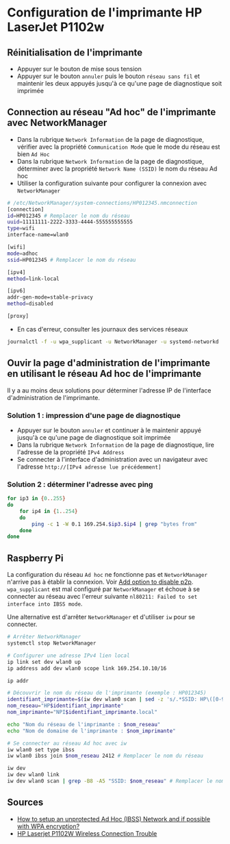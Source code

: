 # Configuration de l'imprimante HP LaserJet P1102w

## Réinitialisation de l'imprimante

- Appuyer sur le bouton de mise sous tension
- Appuyer sur le bouton `annuler` puis le bouton `réseau sans fil` et maintenir les deux appuyés jusqu'à ce qu'une page de diagnostique soit imprimée

## Connection au réseau "Ad hoc" de l'imprimante avec NetworkManager

- Dans la rubrique `Network Information` de la page de diagnostique, vérifier avec la propriété `Communication Mode` que le mode du réseau est bien `Ad Hoc`
- Dans la rubrique `Network Information` de la page de diagnostique, déterminer avec la propriété `Network Name (SSID)` le nom du réseau Ad hoc 
- Utiliser la configuration suivante pour configurer la connexion avec `NetworkManager`

```bash
# /etc/NetworkManager/system-connections/HP012345.nmconnection
[connection]
id=HP012345 # Remplacer le nom du réseau
uuid=11111111-2222-3333-4444-555555555555
type=wifi
interface-name=wlan0

[wifi]
mode=adhoc
ssid=HP012345 # Remplacer le nom du réseau

[ipv4]
method=link-local

[ipv6]
addr-gen-mode=stable-privacy
method=disabled

[proxy]
```

- En cas d'erreur, consulter les journaux des services réseaux
```bash
journalctl -f -u wpa_supplicant -u NetworkManager -u systemd-networkd
```

## Ouvir la page d'administration de l'imprimante en utilisant le réseau Ad hoc de l'imprimante

Il y a au moins deux solutions pour déterminer l'adresse IP de l'interface d'administration de l'imprimante.

### Solution 1 : impression d'une page de diagnostique

- Appuyer sur le bouton `annuler` et continuer à le maintenir appuyé jusqu'à ce qu'une page de diagnostique soit imprimée
- Dans la rubrique `Network Information` de la page de diagnostique, lire l'adresse de la propriété `IPv4 Address`
- Se connecter à l'interface d'administration avec un navigateur avec l'adresse `http://[IPv4 adresse lue précédemment]`

### Solution 2 : déterminer l'adresse avec ping

```bash
for ip3 in {0..255} 
do
	for ip4 in {1..254} 
	do
	    ping -c 1 -W 0.1 169.254.$ip3.$ip4 | grep "bytes from"
	done
done
```

## Raspberry Pi

La configuration du réseau `Ad hoc` ne fonctionne pas et `NetworkManager` n'arrive pas à établir la connexion. Voir [Add option to disable p2p](https://gitlab.freedesktop.org/NetworkManager/NetworkManager/-/issues/537).  
`wpa_supplicant` est mal configuré par `NetworkManager` et échoue à se connecter au réseau avec l'erreur suivante `nl80211: Failed to set interface into IBSS mode`.

Une alternative est d'arrêter `NetworkManager` et d'utiliser `iw` pour se connecter.

```bash
# Arrêter NetworkManager
systemctl stop NetworkManager

# Configurer une adresse IPv4 lien local
ip link set dev wlan0 up
ip address add dev wlan0 scope link 169.254.10.10/16

ip addr

# Découvrir le nom du réseau de l'imprimante (exemple : HP012345)
identifiant_imprimante=$(iw dev wlan0 scan | sed -z 's/.*SSID: HP\([0-9a-Z]*\)\n.*/\1/')
nom_reseau="HP$identifiant_imprimante"
nom_imprimante="NPI$identifiant_imprimante.local"

echo "Nom du réseau de l'imprimante : $nom_reseau"
echo "Nom de domaine de l'imprimante : $nom_imprimante"

# Se connecter au réseau Ad hoc avec iw
iw wlan0 set type ibss
iw wlan0 ibss join $nom_reseau 2412 # Remplacer le nom du réseau

iw dev
iw dev wlan0 link
iw dev wlan0 scan | grep -B8 -A5 "SSID: $nom_reseau" # Remplacer le nom du réseau
```

## Sources

* [How to setup an unprotected Ad Hoc (IBSS) Network and if possible with WPA encryption?](https://raspberrypi.stackexchange.com/a/94048)
* [HP Laserjet P1102W Wireless Connection Trouble](https://h30434.www3.hp.com/t5/Printers-Archive-Read-Only/HP-Laserjet-P1102W-Wireless-Connection-Trouble/m-p/2422555/highlight/true#M128700)

